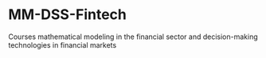 # MM-DSS-Fintech
Courses mathematical modeling in the financial sector and decision-making technologies in financial markets

